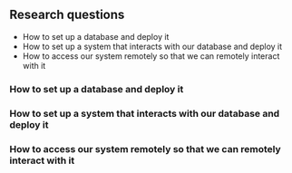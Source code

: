## Research questions
* How to set up a database and deploy it
* How to set up a system that interacts with our database and deploy it
* How to access our system remotely so that we can remotely interact with it

### How to set up a database and deploy it

### How to set up a system that interacts with our database and deploy it

### How to access our system remotely so that we can remotely interact with it
